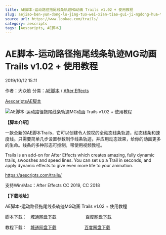 ```yaml
---
title: AE脚本-运动路径拖尾线条轨迹MG动画 Trails v1.02 + 使用教程
slug: aejiao-ben-yun-dong-lu-jing-tuo-wei-xian-tiao-gui-ji-mgdong-hua-trails-v1-02-shi-yong-jiao-cheng
source_url: https://www.lookae.com/trails/
category: aescripts
tags: [Aescaripts, AE脚本]
---
```

# AE脚本-运动路径拖尾线条轨迹MG动画 Trails v1.02 + 使用教程

2019/10/12 15:11

作者：大众脸
分类：[AE脚本](https://www.lookae.com/after-effects/aescripts/) / [After Effects](https://www.lookae.com/after-effects/)

[Aescaripts](https://www.lookae.com/tag/aescaripts/)[AE脚本](https://www.lookae.com/tag/ae%e8%84%9a%e6%9c%ac/)

![AE脚本-运动路径拖尾线条轨迹MG动画 Trails v1.02 + 使用教程](https://www.lookae.com/wp-content/uploads/2019/10/Trails.jpg "AE脚本-运动路径拖尾线条轨迹MG动画 Trails v1.02 + 使用教程-LookAE.com")

**【脚本介绍】**

一款全新的AE脚本Trails，它可以创建令人惊叹的全动态线条轨迹，动态线条和速度线。只需要简单几步设置参数制作线条轨迹，并应用动态效果，给你的动画更多的生命。线条的多种形态可控制，带使用视频教程。

Trails is an add-on for After Effects which creates amazing, fully dynamic trails, swooshes and speed lines. You can set up a Trail in seconds, and apply dynamic effects to give even more life to your animation.

https://aescripts.com/trails/

支持Win/Mac：After Effects CC 2019, CC 2018

**【下载地址】**

AE脚本-运动路径拖尾线条轨迹MG动画 Trails v1.02 + 使用教程

脚本下载：   [城通网盘下载](https://tc5.us/file/680462-402443503)                        [百度网盘下载](https://pan.baidu.com/s/1AaE5FWel1MHJrN7USum9Wg)

教程下载：   [城通网盘下载](https://tc5.us/file/680462-402443657)                       [百度网盘下载](https://pan.baidu.com/s/1C5KcFH0no1V0p5pIfddCSQ)
